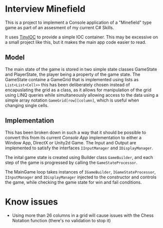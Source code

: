 # Interview Minefield
This is a project to implement a Console application of a "Minefield" type game as part of an assesment of my current C# Skills.

It uses [TinyIOC](https://github.com/grumpydev/TinyIoC/) to provide a simple IOC container. This may be excessive on a small project like this, but it makes the main app code easier to read.

## Model
The main state of the game is stored in two simple state classes GameState and PlayerState, the player being a property of the game state.
The GameState containe a GameGrid that is implemented using lists as `List<List<Cell>>` this has been deliberately chosen instead of encapuslating the grid as a class, as it allows for manipulation of the grid using LINQ queries while simultaneously allowing access to the data using a simple array notation `GameGrid[row][column]`, which is useful when changing single cells.

## Implementation
This has been broken down in such a way that it should be possible to convert this from its current *Console App* implementation to either a Window App, DirectX or Unity2d Game. The Input and Output are implemented to satisfy the interfaces `IInputManager` and `IDisplayManager`. 

The inital game state is created using Builder class `GameBuilder`, and each step of the game is progressed by calling the `GameStateProcessor`.

The MainGame loop takes instances of `IGameBuilder`, `IGameStateProcessor`, `IInputManager` and `IDisplayManager` injected to the constructor and controls the game, while checking the game state for win and fail conditions.


# Know issues
* Using more than 26 columns in a grid will cause issues with the Chess Notation function (there's no validation to stop it)

